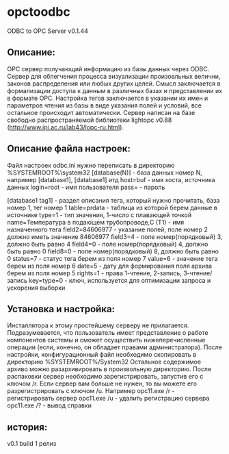 # opctoodbc
ODBC to OPC Server v0.1.44

Описание:
---------
OPC сервер получающий информацию из базы данных через ODBC. 
Сервер для облегчения процесса визуализации произовльных велични, законов распределения или любых других целей. 
Смысл заключается в формализации доступа к данным в различных базах и представлении их в формате OPC. 
Настройка тегов заключается в указании их имен и параметров чтения из базы в виде указания полей и условий, все остальное происходит автоматически.
Сервер написан на базе свободно распространяемой библиотеки 
lightopc v0.88 (http://www.ipi.ac.ru/lab43/lopc-ru.html).

Описание файла настроек:
-----------------
Файл настроек odbc.ini нужно переписать в директорию %SYSTEMROOT%\system32
[database(N)] 	- база данных номер N, например [database1], [database1] итд
host=buf	- имя хоста, источника данных
login=root	- имя пользователя
pass=		- пароль

[database1 tag1]	- раздел описания тега, который нужно прочитать, база номер 1, тег номер 1
table=prdata		- таблица из которой берем данные в источнике
type=1			- тип значения, 1-число с плавающей точкой
name=Температура в подающем трубопроводе,C (T1)	- имя назначенного тега
field2=84606977		- указание полей, поле номер 2 должно иметь значение 84606977
field3=4		- поле номер(порядковый) 3, должно быть равно 4
field4=0		- поле номер(порядковый) 4, должно быть равно 0
field8=0		- поле номер(порядковый) 8, должно быть равно 0
status=7		- статус тега берем из поля номер 7
value=6                 - значение тега берем из поля номер 6
date=5			- дату для формирования поля архива берем из поля номер 5
rights=1		- права 1-чтение, 2-запись, 3-чтение/запись
key=type=0		- ключ, используется для оптимизации запроса и ускорения выборки

Установка и настройка:
-------------------
Инсталлятора к этому простейшему серверу не прилагается. Подразумевается, что пользователь имеет
представление о работе компонентов системы и сможет осуществить нижеперечисленные операции (если, конечно, он обладает правами администратора).
После настройки, конфигурационный файл необходимо скопировать в директорию %SYSTEMROOT%/System32
Остальное содержимое архиво можно разархивировать в произвольную директорию.
После распаковки сервер необходимо зарегистрировать, запустив его с ключом /r.
Если сервер вам больше не нужен, то вы можете его разрегистрировать с ключом /u.
Например 
opc11.exe /r  - регистрировать сервер
opc11.exe /u  - удалить регистрацию сервера 
opc11.exe /?  - вывод справки 

история:
--------
v0.1 build 1
релиз
